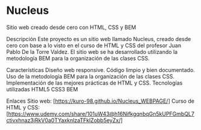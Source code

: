# Nucleus

Sitio web creado desde cero con HTML, CSS y BEM

Descripción
Este proyecto es un sitio web llamado Nucleus, creado desde cero con base a lo visto en el curso de HTML y CSS del profesor Juan Pablo De la Torre Valdez. El sitio web se ha desarrollado utilizando la metodología BEM para la organización de las clases CSS.

Características
Diseño web responsive.
Código limpio y bien documentado.
Uso de la metodología BEM para la organización de las clases CSS.
Implementación de las mejores prácticas de HTML y CSS.
Tecnologías utilizadas
HTML5
CSS3
BEM

Enlaces
Sitio web: [https://kuro-98.github.io/Nucleus_WEBPAGE/]
Curso de HTML y CSS: [https://www.udemy.com/share/101uW43@h16NifkgqnbqGn5kUPFGmbQL7ctivxhnaz3jRkV0a0TYaxknlzaTFklZobb5eyZx/]
